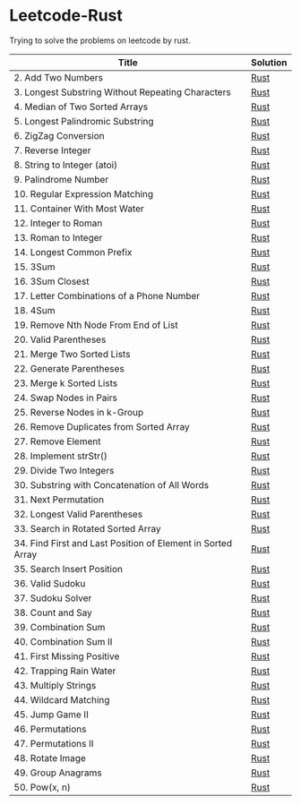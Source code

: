 # Leetcode-Rust 

Trying to solve the problems on leetcode by rust.

|Title | Solution|
|----- | --------|
|2. Add Two Numbers |[Rust](./2.%20Add%20Two%20Numbers/src/main.rs)|
|3. Longest Substring Without Repeating Characters |[Rust](./3.%20Longest%20Substring%20Without%20Repeating%20Characters/src/main.rs)|
|4. Median of Two Sorted Arrays |[Rust](./4.%20Median%20of%20Two%20Sorted%20Arrays/src/main.rs)|
|5. Longest Palindromic Substring |[Rust](./5.%20Longest%20Palindromic%20Substring/src/main.rs)|
|6. ZigZag Conversion |[Rust](./6.%20ZigZag%20Conversion/src/main.rs)|
|7. Reverse Integer |[Rust](./7.%20Reverse%20Integer/src/main.rs)|
|8. String to Integer (atoi) |[Rust](./8.%20String%20to%20Integer%20(atoi)/src/main.rs)|
|9. Palindrome Number |[Rust](./9.%20Palindrome%20Number/src/main.rs)|
|10. Regular Expression Matching |[Rust](./10.%20Regular%20Expression%20Matching/src/main.rs)|
|11. Container With Most Water |[Rust](./11.%20Container%20With%20Most%20Water/src/main.rs)|
|12. Integer to Roman |[Rust](./12.%20Integer%20to%20Roman/src/main.rs)|
|13. Roman to Integer |[Rust](./13.%20Roman%20to%20Integer/src/main.rs)|
|14. Longest Common Prefix |[Rust](./14.%20Longest%20Common%20Prefix/src/main.rs)|
|15. 3Sum |[Rust](./15.%203Sum/src/main.rs)|
|16. 3Sum Closest |[Rust](./16.%203Sum%20Closest/src/main.rs)|
|17. Letter Combinations of a Phone Number |[Rust](./17.%20Letter%20Combinations%20of%20a%20Phone%20Number/src/main.rs)|
|18. 4Sum |[Rust](./18.%204Sum/src/main.rs)|
|19. Remove Nth Node From End of List |[Rust](./19.%20Remove%20Nth%20Node%20From%20End%20of%20List/src/main.rs)|
|20. Valid Parentheses |[Rust](./20.%20Valid%20Parentheses/src/main.rs)|
|21. Merge Two Sorted Lists |[Rust](./21.%20Merge%20Two%20Sorted%20Lists/src/main.rs)|
|22. Generate Parentheses |[Rust](./22.%20Generate%20Parentheses/src/main.rs)|
|23. Merge k Sorted Lists |[Rust](./23.%20Merge%20k%20Sorted%20Lists/src/main.rs)|
|24. Swap Nodes in Pairs |[Rust](./24.%20Swap%20Nodes%20in%20Pairs/src/main.rs)|
|25. Reverse Nodes in k-Group |[Rust](./25.%20Reverse%20Nodes%20in%20k-Group/src/main.rs)|
|26. Remove Duplicates from Sorted Array |[Rust](./26.%20Remove%20Duplicates%20from%20Sorted%20Array/src/main.rs)|
|27. Remove Element |[Rust](./27.%20Remove%20Element/src/main.rs)|
|28. Implement strStr() |[Rust](./28.%20Implement%20strStr()/src/main.rs)|
|29. Divide Two Integers |[Rust](./29.%20Divide%20Two%20Integers/src/main.rs)|
|30. Substring with Concatenation of All Words |[Rust](./30.%20Substring%20with%20Concatenation%20of%20All%20Words/src/main.rs)|
|31. Next Permutation |[Rust](./31.%20Next%20Permutation/src/main.rs)|
|32. Longest Valid Parentheses |[Rust](./32.%20Longest%20Valid%20Parentheses/src/main.rs)|
|33. Search in Rotated Sorted Array |[Rust](./33.%20Search%20in%20Rotated%20Sorted%20Array/src/main.rs)|
|34. Find First and Last Position of Element in Sorted Array |[Rust](./34.%20Find%20First%20and%20Last%20Position%20of%20Element%20in%20Sorted%20Array/src/main.rs)|
|35. Search Insert Position |[Rust](./35.%20Search%20Insert%20Position/src/main.rs)|
|36. Valid Sudoku |[Rust](./36.%20Valid%20Sudoku/src/main.rs)|
|37. Sudoku Solver |[Rust](./37.%20Sudoku%20Solver/src/main.rs)|
|38. Count and Say |[Rust](./38.%20Count%20and%20Say/src/main.rs)|
|39. Combination Sum |[Rust](./39.%20Combination%20Sum/src/main.rs)|
|40. Combination Sum II |[Rust](./40.%20Combination%20Sum%20II/src/main.rs)|
|41. First Missing Positive |[Rust](./41.%20First%20Missing%20Positive/src/main.rs)|
|42. Trapping Rain Water |[Rust](./42.%20Trapping%20Rain%20Water/src/main.rs)|
|43. Multiply Strings |[Rust](./43.%20Multiply%20Strings/src/main.rs)|
|44. Wildcard Matching |[Rust](./44.%20Wildcard%20Matching/src/main.rs)|
|45. Jump Game II |[Rust](./45.%20Jump%20Game%20II/src/main.rs)|
|46. Permutations |[Rust](./46.%20Permutations/src/main.rs)|
|47. Permutations II |[Rust](./47.%20Permutations%20II/src/main.rs)|
|48. Rotate Image |[Rust](./48.%20Rotate%20Image/src/main.rs)|
|49. Group Anagrams |[Rust](./49.%20Group%20Anagrams/src/main.rs)|
|50. Pow(x, n) |[Rust](./50.%20Pow(x,%20n)/src/main.rs)|
